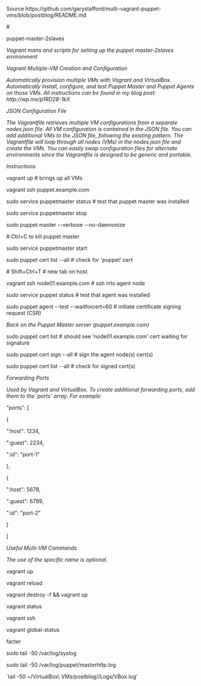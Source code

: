 <p> Source https://github.com/garystafford/multi-vagrant-puppet-vms/blob/postblog/README.md</p>
#<p>puppet-master-2slaves</p>

<p><i> Vagrant mans and scripts for setting up the puppet master-2slaves environment</i></p>
<p><i>Vagrant Multiple-VM Creation and Configuration</i></p>

<p><i>Automatically provision multiple VMs with Vagrant and VirtualBox. Automatically install, configure, and test Puppet Master and Puppet Agents on those VMs. All instructions can be found in my blog post: http://wp.me/p1RD28-1kX</i></p>

<p><i>JSON Configuration File</i></p>

<p><i>The Vagrantfile retrieves multiple VM configurations from a separate nodes.json file. All VM configuration is contained in the JSON file. You can add additional VMs to the JSON file, following the existing pattern. The Vagrantfile will loop through all nodes (VMs) in the nodes.json file and create the VMs. You can easily swap configuration files for alternate environments since the Vagrantfile is designed to be generic and portable.</i></p>

<p><i>Instructions</i></p>

<p>vagrant up # brings up all VMs</p>
<p>vagrant ssh puppet.example.com</p>

<p>sudo service puppetmaster status # test that puppet master was installed</p>
<p>sudo service puppetmaster stop</p>
<p>sudo puppet master --verbose --no-daemonize</p>
<p># Ctrl+C to kill puppet master</p>
<p>sudo service puppetmaster start</p>
<p>sudo puppet cert list --all # check for 'puppet' cert</p>

<p># Shift+Ctrl+T # new tab on host</p>
<p>vagrant ssh node01.example.com # ssh into agent node</p>
<p>sudo service puppet status # test that agent was installed</p>
<p>sudo puppet agent --test --waitforcert=60 # initiate certificate signing request (CSR)</p>

<p><i>Back on the Puppet Master server (puppet.example.com)</i></p>

<p>sudo puppet cert list # should see 'node01.example.com' cert waiting for signature</p>
<p>sudo puppet cert sign --all # sign the agent node(s) cert(s)</p>
<p>sudo puppet cert list --all # check for signed cert(s)</p>
<p><i>Forwarding Ports</i></p>

<p><i>Used by Vagrant and VirtualBox. To create additional forwarding ports, add them to the 'ports' array. For example:</i></p>

<p> "ports": [</p>
<p>        {
<p>          ":host": 1234,</p>
<p>          ":guest": 2234,</p>
<p>          ":id": "port-1"</p>
<p>        },</p>
<p>        {</p>
<p>          ":host": 5678,</p>
<p>          ":guest": 6789,</p>
<p>          ":id": "port-2"</p>
<p>        }</p>
<p>      ]</p>

<p><i>Useful Multi-VM Commands</i></p>

<p><i>The use of the specific name is optional.</i></p>

<p>vagrant up <machine></p>
<p>vagrant reload <machine></p>
<p>vagrant destroy -f <machine> && vagrant up <machine></p>
<p>vagrant status <machine></p>
<p>vagrant ssh <machine></p>
<p>vagrant global-status</p>
<p>facter</p>
<p>sudo tail -50 /var/log/syslog</p>
<p>sudo tail -50 /var/log/puppet/masterhttp.log</p>
<p>`tail -50 ~/VirtualBox\ VMs/postblog//Logs/VBox.log'</p>
